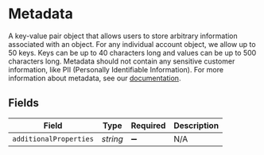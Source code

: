 # Metadata

A key-value pair object that allows users to store arbitrary information associated with an object.  For any individual account object, we allow up to 50 keys. Keys can be up to 40 characters long and values can be up to 500 characters long.  Metadata should not contain any sensitive customer information, like PII (Personally Identifiable Information). For more information about metadata, see our [documentation](https://help.bolt.com/developers/references/embedded-metadata/).



## Fields

| Field                  | Type                   | Required               | Description            |
| ---------------------- | ---------------------- | ---------------------- | ---------------------- |
| `additionalProperties` | *string*               | :heavy_minus_sign:     | N/A                    |